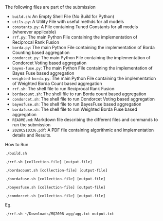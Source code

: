 The following files are part of the submission

- `build.sh`: An Empty Shell File (No Build for Python)
- `utils.py`: A Utility File with useful methds for all models
- `constants.py`: A File containing Tuned Constants for all models (wherever applicable)
- `rrf.py`: The main Python File containing the implementation of Reciprocal Rank Fusion
- `borda.py`: The main Python File containing the implementation of Borda Counting based aggregation
- `condorcet.py`: The main Python File containing the implementation of Condorcet Voting based aggregation
- `bayes-fuse.py`: The main Python File containing the implementation of Bayes Fuse based aggregation
- `weighted-borda.py`: The main Python File containing the implementation of Weighted Borda Count based aggregation
- `rrf.sh`: The shell file to run Reciprocal Rank Fusion
- `bordacount.sh`: The shell file to run Borda count based aggregation
- `condorcet.sh`: The shell file to run Condorcet Voting based aggregation
- `bayesfuse.sh`: The shell file to run BayesFuse based aggregation
- `bordafuse.sh`: The shell file to run Weighted Borda Fuse based aggregation
- `README.md`: Markdown file describing the different files and commands to run the submission
- `2020CS10336.pdf`: A PDF file containing algorithmic and implementation details and Results.

How to Run

```
./build.sh
```

```
./rrf.sh [collection-file] [output-file]
```

```
./bordacount.sh [collection-file] [output-file]
```

```
./bordafuse.sh [collection-file] [output-file]
```

```
./bayesfuse.sh [collection-file] [output-file]
```

```
./condorcet.sh [collection-file] [output-file]
```

Eg.
```
./rrf.sh ~/Downloads/MQ2008-agg/agg.txt output.txt   
```

